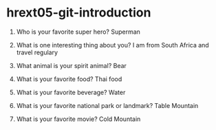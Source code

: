 # hrext05-git-introduction

1. Who is your favorite super hero? Superman


2. What is one interesting thing about you? I am from South Africa and travel regulary 


3. What animal is your spirit animal? Bear


4. What is your favorite food? Thai food


5. What is your favorite beverage? Water


6. What is your favorite national park or landmark? Table Mountain


7. What is your favorite movie? Cold Mountain

